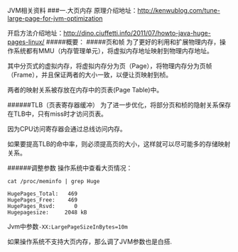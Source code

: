 JVM相关资料
###一.大页内存
原理介绍地址：http://kenwublog.com/tune-large-page-for-jvm-optimization

开启方法介绍地址：http://dino.ciuffetti.info/2011/07/howto-java-huge-pages-linux/
#####概要：
#####页和帧
为了更好的利用和扩展物理内存，操作系统都有MMU（内存管理单元），将虚拟内存地址映射到物理内存地址。

其中分页式的虚拟内存，将虚拟内存分为页（Page），将物理内存分为页帧（Frame），并且保证两者的大小一致，以便让页映射到桢。

两者的映射关系被存放在内存中的页表(Page Table)中。

######TLB（页表寄存器缓冲）
为了进一步优化，将部分页和桢的隐射关系保存在TLB中，只有miss时才访问页表。

因为CPU访问寄存器会通过总线访问内存。

如果要提高TLB的命中率，则必须提高页的大小，这样就可以尽可能多的存储映射关系。


######调整参数
操作系统中查看大页情况：

	cat /proc/meminfo | grep Huge
	
	HugePages_Total:   469
	HugePages_Free:    469
	HugePages_Rsvd:      0
	Hugepagesize:     2048 kB
	
Jvm中参数`-XX:LargePageSizeInBytes=10m`


如果操作系统不支持大页内存，那么调了JVM参数也是白搭.

